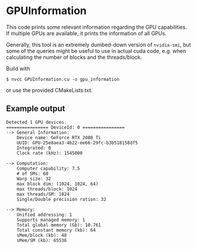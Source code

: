 # GPUInformation

This code prints some relevant information regarding the GPU capabilities. If multiple GPUs are available, 
it prints the information of all GPUs.

Generally, this tool is an extremely dumbed-down version of `nvidia-smi`, but some of the queries might be
useful to use in actual cuda code, e.g. when calculating the number of blocks and the threads/block.

Build with 
```shell script
$ nvcc GPUInformation.cu -o gpu_information
```
or use the provided CMakeLists.txt.

## Example output
```shell script
Detected 1 GPU devices.
================ DeviceId: 0 ================ 
--> General Information: 
	Device name: GeForce RTX 2080 Ti
	UUID: GPU-25e8aea3-4b22-ee66-29fc-b3b518158df5
	Integrated: 0
	Clock rate (kHz): 1545000

--> Computation: 
	Computer capability: 7.5
	# of SMs: 68
	Warp size: 32
	max block dim: (1024, 1024, 64)
	max threads/block: 1024
	max threads/SM: 1024
	Single/Double precision ration: 32

--> Memory: 
	Unified addressing: 1
	Supports managed memory: 1
	Total global memory (Gb): 10.761
	Total constant memory (kb): 64
	sMem/block (kb): 48
	sMem/SM (kb): 65536
```